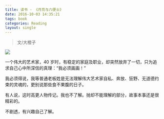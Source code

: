 ```yaml
---
title: 读书 - 《月亮与六便士》
date: 2016-10-03 14:35:21
tags: book
categories: Reading
layout: single
---
```


> 文/大橙子

![](https://tobyqin.github.io/images/moon-and-peny.jpg)


一个伟大的艺术家，40 岁时，有稳定的家庭及职业，却突然放弃了一切，只为追求自己心中所深信的真理：“我必须画画！”

<!-- more -->

我必须得说，我等普通老板姓是无法理解伟大艺术家自私、奔放、狂野、无道德约束的灵魂的，更别说那些食不果腹的日子。

有人说，这时高更人物传记。我也不了解。抛却不能理解的部分，故事本事还是很精彩的。

不剧透，有兴趣自己了解。

